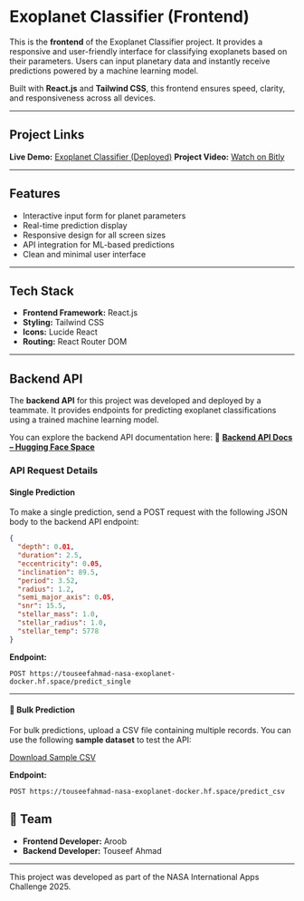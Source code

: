 #  Exoplanet Classifier (Frontend)

This is the **frontend** of the Exoplanet Classifier project. It provides a responsive and user-friendly interface for classifying exoplanets based on their parameters. Users can input planetary data and instantly receive predictions powered by a machine learning model.

Built with **React.js** and **Tailwind CSS**, this frontend ensures speed, clarity, and responsiveness across all devices.

---

##  Project Links

 **Live Demo:** [Exoplanet Classifier (Deployed)](https://lnkd.in/geDz7zpV)
 **Project Video:** [Watch on Bitly](http://bit.ly/48brPPI)

---

##  Features

* Interactive input form for planet parameters
* Real-time prediction display
* Responsive design for all screen sizes
* API integration for ML-based predictions
* Clean and minimal user interface

---

##  Tech Stack

* **Frontend Framework:** React.js
* **Styling:** Tailwind CSS
* **Icons:** Lucide React
* **Routing:** React Router DOM

---

##  Backend API

The **backend API** for this project was developed and deployed by a teammate.
It provides endpoints for predicting exoplanet classifications using a trained machine learning model.

You can explore the backend API documentation here:
🔗 **[Backend API Docs – Hugging Face Space](https://touseefahmad-nasa-exoplanet-docker.hf.space/docs#/default/predict_csv_predict_csv_post)**



###  API Request Details

####  Single Prediction

To make a single prediction, send a POST request with the following JSON body to the backend API endpoint:

```json
{
  "depth": 0.01,
  "duration": 2.5,
  "eccentricity": 0.05,
  "inclination": 89.5,
  "period": 3.52,
  "radius": 1.2,
  "semi_major_axis": 0.05,
  "snr": 15.5,
  "stellar_mass": 1.0,
  "stellar_radius": 1.0,
  "stellar_temp": 5778
}
```

 **Endpoint:**

```
POST https://touseefahmad-nasa-exoplanet-docker.hf.space/predict_single
```

---

#### 🔹 Bulk Prediction

For bulk predictions, upload a CSV file containing multiple records.
You can use the following **sample dataset** to test the API:

 [Download Sample CSV](https://drive.google.com/uc?export=download&id=1nDS-aSzo-RPBnlu52ZNCE6Ok-7L2_gT5)

 **Endpoint:**

```
POST https://touseefahmad-nasa-exoplanet-docker.hf.space/predict_csv
```

## 👥 Team

* **Frontend Developer:** Aroob
* **Backend Developer:** Touseef Ahmad

---

This project was developed as part of the NASA International Apps Challenge 2025.
